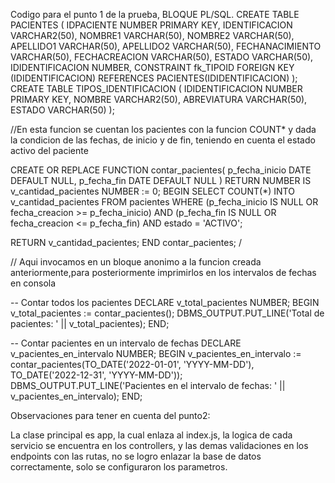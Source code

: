 Codigo para el punto 1 de la prueba, BLOQUE PL/SQL.
CREATE TABLE PACIENTES (
   IDPACIENTE NUMBER PRIMARY KEY,
   IDENTIFICACION VARCHAR2(50),
   NOMBRE1 VARCHAR(50),
   NOMBRE2 VARCHAR(50),
   APELLIDO1 VARCHAR(50),
   APELLIDO2 VARCHAR(50),
   FECHANACIMIENTO VARCHAR(50),
   FECHACREACION VARCHAR(50),
   ESTADO VARCHAR(50),
   IDIDENTIFICACION NUMBER,
   CONSTRAINT fk_TIPOID
      FOREIGN KEY (IDIDENTIFICACION)
      REFERENCES PACIENTES(IDIDENTIFICACION)
);
CREATE TABLE TIPOS_IDENTIFICACION (
   IDIDENTIFICACION NUMBER PRIMARY KEY,
   NOMBRE VARCHAR2(50),
   ABREVIATURA VARCHAR(50),
   ESTADO VARCHAR(50)
);

//En esta funcion se cuentan los pacientes con la funcion COUNT* y dada la condicion de las fechas, de inicio y de fin, 
teniendo en cuenta el estado activo del paciente

CREATE OR REPLACE FUNCTION contar_pacientes(
   p_fecha_inicio DATE DEFAULT NULL,
   p_fecha_fin DATE DEFAULT NULL
) RETURN NUMBER IS
   v_cantidad_pacientes NUMBER := 0;
BEGIN
   SELECT COUNT(*)
   INTO v_cantidad_pacientes
   FROM pacientes
   WHERE (p_fecha_inicio IS NULL OR fecha_creacion >= p_fecha_inicio)
     AND (p_fecha_fin IS NULL OR fecha_creacion <= p_fecha_fin)
     AND estado = 'ACTIVO';

   RETURN v_cantidad_pacientes;
END contar_pacientes;
/

// Aqui invocamos en un bloque anonimo a la funcion creada anteriormente,para posteriormente imprimirlos en los intervalos de fechas en consola

-- Contar todos los pacientes
DECLARE
   v_total_pacientes NUMBER;
BEGIN
   v_total_pacientes := contar_pacientes();
   DBMS_OUTPUT.PUT_LINE('Total de pacientes: ' || v_total_pacientes);
END;

-- Contar pacientes en un intervalo de fechas
DECLARE
   v_pacientes_en_intervalo NUMBER;
BEGIN
   v_pacientes_en_intervalo := contar_pacientes(TO_DATE('2022-01-01', 'YYYY-MM-DD'), TO_DATE('2022-12-31', 'YYYY-MM-DD'));
   DBMS_OUTPUT.PUT_LINE('Pacientes en el intervalo de fechas: ' || v_pacientes_en_intervalo);
END;

Observaciones para tener en cuenta del punto2:

La clase principal es app, la cual enlaza al index.js, la logica de cada servicio se encuentra en los controllers, 
y las demas validaciones en los endpoints con las rutas, no se logro enlazar la base de datos correctamente, solo se configuraron los parametros.
